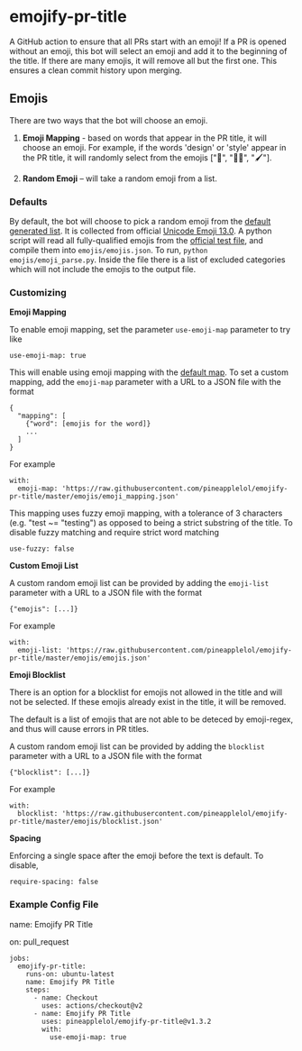 # emojify-pr-title

A GitHub action to ensure that all PRs start with an emoji! If a PR is opened without an emoji, this bot will select an emoji and add it to the beginning of the title. If there are many emojis, it will remove all but the first one. This ensures a clean commit history upon merging.

## Emojis

There are two ways that the bot will choose an emoji.

1. **Emoji Mapping** - based on words that appear in the PR title, it will choose an emoji. For example, if the words 'design' or 'style' appear in the PR title, it will randomly select from the emojis ["🎨", "🧑‍🎨", "🖌️"].

2. **Random Emoji** – will take a random emoji from a list.

### Defaults

By default, the bot will choose to pick a random emoji from the [default generated list](https://raw.githubusercontent.com/pineapplelol/emojify-pr-title/master/emojis/emojis.json). It is collected from official [Unicode Emoji 13.0](http://www.unicode.org/emoji/charts-13.0/). A python script will read all fully-qualified emojis from the [official test file](https://unicode.org/Public/emoji/13.0/), and compile them into `emojis/emojis.json`. To run, `python emojis/emoji_parse.py`. Inside the file there is a list of excluded categories which will not include the emojis to the output file.

### Customizing

**Emoji Mapping**

To enable emoji mapping, set the parameter `use-emoji-map` parameter to try like

```
use-emoji-map: true
```

This will enable using emoji mapping with the [default map](https://raw.githubusercontent.com/pineapplelol/emojify-pr-title/master/emojis/emoji_mapping.json). To set a custom mapping, add the `emoji-map` parameter with a URL to a JSON file with the format

```
{
  "mapping": [
    {"word": [emojis for the word]}
    ...
  ]
}
```

For example

```
with:
  emoji-map: 'https://raw.githubusercontent.com/pineapplelol/emojify-pr-title/master/emojis/emoji_mapping.json'
```

This mapping uses fuzzy emoji mapping, with a tolerance of 3 characters (e.g. "test ~= "testing") as opposed to being a strict substring of the title. To disable fuzzy matching and require strict word matching

```
use-fuzzy: false
```

**Custom Emoji List**

A custom random emoji list can be provided by adding the `emoji-list` parameter with a URL to a JSON file with the format

```
{"emojis": [...]}
```

For example

```
with:
  emoji-list: 'https://raw.githubusercontent.com/pineapplelol/emojify-pr-title/master/emojis/emojis.json'
```

**Emoji Blocklist**

There is an option for a blocklist for emojis not allowed in the title and will not be selected. If these emojis already exist in the title, it will be removed.

The default is a list of emojis that are not able to be deteced by emoji-regex, and thus will cause errors in PR titles.

A custom random emoji list can be provided by adding the `blocklist` parameter with a URL to a JSON file with the format

```
{"blocklist": [...]}
```

For example

```
with:
  blocklist: 'https://raw.githubusercontent.com/pineapplelol/emojify-pr-title/master/emojis/blocklist.json'
```

**Spacing**

Enforcing a single space after the emoji before the text is default. To disable,

```
require-spacing: false
```

### Example Config File

name: Emojify PR Title

on: pull_request

```
jobs:
  emojify-pr-title:
    runs-on: ubuntu-latest
    name: Emojify PR Title
    steps:
      - name: Checkout
        uses: actions/checkout@v2
      - name: Emojify PR Title
        uses: pineapplelol/emojify-pr-title@v1.3.2
        with:
          use-emoji-map: true
```
